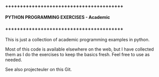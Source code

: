 #### ++++++++++++++++++++++++++++++++++++++++
#### PYTHON PROGRAMMING EXERCISES - Academic
#### ++++++++++++++++++++++++++++++++++++++++

This is just a collection of academic programming examples in python.

Most of this code is available elsewhere on the web, but I have collected them as I do the exercises to keep the basics fresh. Feel free to use as needed.

See also projecteuler on this Git.
